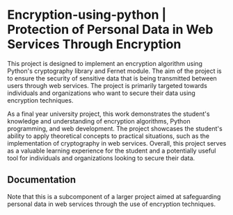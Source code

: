 
# Encryption-using-python | Protection of Personal Data in Web Services Through Encryption

This project is designed to implement an encryption algorithm using Python's cryptography library and Fernet module. The aim of the project is to ensure the security of sensitive data that is being transmitted between users through web services. The project is primarily targeted towards individuals and organizations who want to secure their data using encryption techniques.

As a final year university project, this work demonstrates the student's knowledge and understanding of encryption algorithms, Python programming, and web development. The project showcases the student's ability to apply theoretical concepts to practical situations, such as the implementation of cryptography in web services. Overall, this project serves as a valuable learning experience for the student and a potentially useful tool for individuals and organizations looking to secure their data.




## Documentation

Note that this is a subcomponent of a larger project aimed at safeguarding personal data in web services through the use of encryption techniques.

